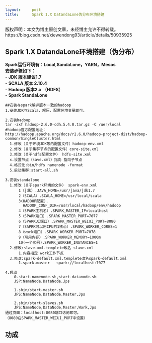```yaml
---
layout:     post
title:      Spark 1.X DatandaLone伪分布环境搭建
---
```

<div id="article_content" class="article_content clearfix csdn-tracking-statistics" data-pid="blog" data-mod="popu_307" data-dsm="post">
								<div class="article-copyright">
					版权声明：本文为博主原创文章，未经博主允许不得转载。					https://blog.csdn.net/xiewendong93/article/details/50935925				</div>
								            <div id="content_views" class="markdown_views prism-atom-one-dark">
							<!-- flowchart 箭头图标 勿删 -->
							<svg xmlns="http://www.w3.org/2000/svg" style="display: none;"><path stroke-linecap="round" d="M5,0 0,2.5 5,5z" id="raphael-marker-block" style="-webkit-tap-highlight-color: rgba(0, 0, 0, 0);"></path></svg>
							<h2 id="spark-1x-datandalone环境搭建伪分布">Spark 1.X DatandaLone环境搭建（伪分布）</h2>

<p><strong>Spark运行环境有：Local,SandaLone，YARN，Mesos</strong> <br>
<strong>安装步骤如下：</strong> <br>
- <strong>JDK 版本建议1.7</strong> <br>
- <strong>SCALA 版本 2.10.4</strong> <br>
- <strong>Hadoop 版本2.x （HDFS）</strong> <br>
- <strong>Spark StandaLone</strong></p>



<pre class="prettyprint"><code class=" hljs avrasm"><span class="hljs-preprocessor">##安装与spark编译版本一致的hadoop</span>
<span class="hljs-number">1.</span>安装JDK与Scala，解压，配置环境变量即可。

<span class="hljs-number">2.</span>安装hadoop 
tar -zxf hadoop-<span class="hljs-number">2.6</span><span class="hljs-number">.0</span>-cdh<span class="hljs-number">.5</span><span class="hljs-number">.4</span><span class="hljs-number">.0</span><span class="hljs-preprocessor">.tar</span><span class="hljs-preprocessor">.gz</span> -C /uer/local
<span class="hljs-preprocessor">#hadoop官方配置地址：</span>
<span class="hljs-label">http:</span>//hadoop<span class="hljs-preprocessor">.apache</span><span class="hljs-preprocessor">.org</span>/docs/<span class="hljs-built_in">r2</span><span class="hljs-number">.6</span><span class="hljs-number">.0</span>/hadoop-project-dist/hadoop-common/SingleCluster<span class="hljs-preprocessor">.html</span>
  <span class="hljs-number">1.</span>修改（关于环境JDK等的配置文件）hadoop-env<span class="hljs-preprocessor">.xml</span>
  <span class="hljs-number">2.</span>修改（关于集群节点的配置文件）core-site<span class="hljs-preprocessor">.xml</span>
  <span class="hljs-number">3.</span>修改（关于hdfs配置文件） hdfs-site<span class="hljs-preprocessor">.xml</span>
  <span class="hljs-built_in">x</span>.设置节点（save<span class="hljs-preprocessor">.xml</span>）指向 指向子节点
  <span class="hljs-number">4.</span>格式化:bin/hdfs namenode -format
  <span class="hljs-number">5.</span>启动集群:start-all<span class="hljs-preprocessor">.sh</span>

<span class="hljs-number">3.</span>安装standalone
  <span class="hljs-number">1.</span>修改（关于spark环境的文件） spark-env<span class="hljs-preprocessor">.xml</span>
      <span class="hljs-number">1</span>（jdk）<span class="hljs-preprocessor">.JAVA</span>_HOME=/usr/java/jdk1<span class="hljs-number">.7</span>
      <span class="hljs-number">2</span>（SCALA）<span class="hljs-preprocessor">.SCALA</span>_HOME=/usr/local/scala
      <span class="hljs-number">3</span>(HADOOP配置).
        HADOOP_CONF_DIR=/usr/local/hadoop/env/hadoop
      <span class="hljs-number">4</span>（SPARK主机名）<span class="hljs-preprocessor">.SPARK</span>_MASTER_IP=localhost
      <span class="hljs-number">5</span>（SPARK端口）<span class="hljs-preprocessor">.SPARK</span>_MASTER_PORT=<span class="hljs-number">7077</span>
      <span class="hljs-number">6</span>（SPARKUI端口）<span class="hljs-preprocessor">.SPARK</span>_MASTER_WEIUI_PORT=<span class="hljs-number">8080</span>
      <span class="hljs-number">7</span>（SAPRK可以用CPU的<span class="hljs-number">1</span>核心）<span class="hljs-preprocessor">.SPARK</span>_WORKER_CORES=<span class="hljs-number">1</span>
      <span class="hljs-number">8</span>（work端口）<span class="hljs-preprocessor">.SPARK</span>_WORKER_PORT=<span class="hljs-number">7078</span>
      <span class="hljs-number">9</span>（可用内存）<span class="hljs-preprocessor">.SPARK</span>_WORKER_MEMORY=<span class="hljs-number">1000</span>m
      <span class="hljs-number">10</span>(一个实例)<span class="hljs-preprocessor">.SPARK</span>_WORKER_INSTANCES=<span class="hljs-number">1</span> 
  <span class="hljs-number">2.</span>修改:slave<span class="hljs-preprocessor">.xml</span><span class="hljs-preprocessor">.templete</span>改名 slave<span class="hljs-preprocessor">.xml</span>
      <span class="hljs-number">1.</span>内容指定 work工作节点
  <span class="hljs-number">3.</span>修改:spark-default<span class="hljs-preprocessor">.xml</span><span class="hljs-preprocessor">.templete</span>改名spark-default<span class="hljs-preprocessor">.xml</span>
      <span class="hljs-number">1.</span>spark<span class="hljs-preprocessor">.master</span>   spark://localhost:<span class="hljs-number">7077</span>

<span class="hljs-number">4.</span>启动
    <span class="hljs-number">0.</span>start-namenode<span class="hljs-preprocessor">.sh</span>,start-datanode<span class="hljs-preprocessor">.sh</span>
    JSP:NameNode,DataNode,Jps

    <span class="hljs-number">1.</span>sbin/start-master<span class="hljs-preprocessor">.sh</span>
    JPS:NameNode,DataNode,Master,Jps

    <span class="hljs-number">2.</span>sbin/start-slaves<span class="hljs-preprocessor">.sh</span>
    JPS:NameNode,DataNode,Master,Work,Jps
通过页面：localhost:<span class="hljs-number">8080</span>端口访问即可。
（<span class="hljs-number">8080</span>在SPARK_MASTER_WEIUI_PORT中设置）</code></pre>

<h2 id="功成">功成</h2>            </div>
						<link href="https://csdnimg.cn/release/phoenix/mdeditor/markdown_views-9e5741c4b9.css" rel="stylesheet">
                </div>